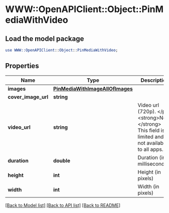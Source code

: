 # WWW::OpenAPIClient::Object::PinMediaWithVideo

## Load the model package
```perl
use WWW::OpenAPIClient::Object::PinMediaWithVideo;
```

## Properties
Name | Type | Description | Notes
------------ | ------------- | ------------- | -------------
**images** | [**PinMediaWithImageAllOfImages**](PinMediaWithImageAllOfImages.md) |  | [optional] 
**cover_image_url** | **string** |  | [optional] 
**video_url** | **string** | Video url (720p). &lt;/p&gt;&lt;strong&gt;Note:&lt;/strong&gt; This field is limited and not available to all apps. | [optional] 
**duration** | **double** | Duration (in milliseconds) | [optional] 
**height** | **int** | Height (in pixels) | [optional] 
**width** | **int** | Width (in pixels) | [optional] 

[[Back to Model list]](../README.md#documentation-for-models) [[Back to API list]](../README.md#documentation-for-api-endpoints) [[Back to README]](../README.md)


